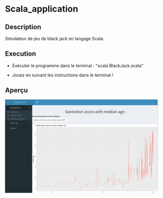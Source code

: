 # Scala_application

## Description 

Simulateur de jeu de black jack en langage Scala.

## Execution 

- Exécuter le programme dans le terminal : "scala BlackJack.scala"

- Jouez en suivant les instructions dans le terminal ! 


## Aperçu

![img1](https://github.com/AntoineMOREAU1/Data-Viz_R/blob/master/Img_read_me/img1.png)
